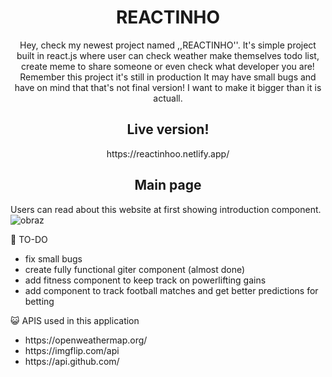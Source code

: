 <h1 align="center">REACTINHO</h1>
<p align="center">Hey, check my newest project named ,,REACTINHO''. It's simple project built in react.js where user can check weather make themselves todo list, create meme to share someone or even check what developer you are! Remember this project it's still in production It may have small bugs and have on mind that that's not final version! I want to make it bigger than it is actuall.</p>






<h2 align="center">Live version!</h2>
<p align="center">https://reactinhoo.netlify.app/</p>





<h2 align="center">Main page</h2>


Users can read about this website at first showing introduction component.
![obraz](https://user-images.githubusercontent.com/102172769/222213201-da56b7f5-d7d1-4db6-894f-b7ae633a6795.png)


:construction_worker: TO-DO
- fix small bugs
- create fully functional giter component (almost done) 
- add fitness component to keep track on powerlifting gains
- add component to track football matches and get better predictions for betting


:smiley_cat: APIS used in this application
<ul>
  <li>https://openweathermap.org/</li>
<li>https://imgflip.com/api</li>
<li>https://api.github.com/</li>
</ul>
